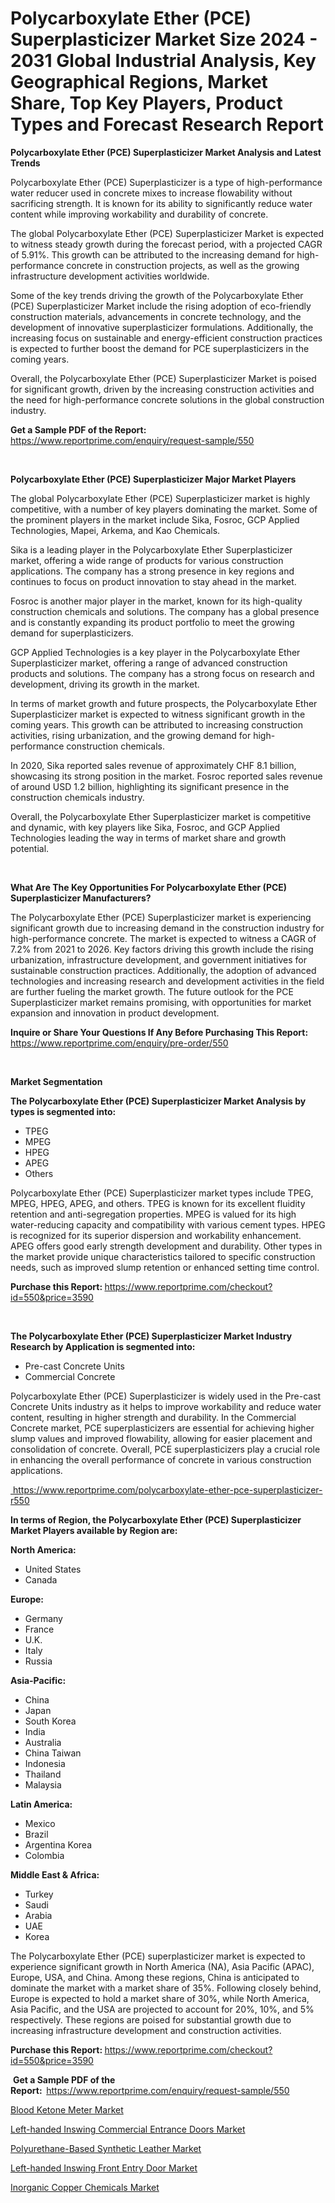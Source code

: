 <p><h1>Polycarboxylate Ether (PCE) Superplasticizer Market Size 2024 - 2031 Global Industrial Analysis, Key Geographical Regions, Market Share, Top Key Players, Product Types and Forecast Research Report</h1></p><p><strong>Polycarboxylate Ether (PCE) Superplasticizer Market Analysis and Latest Trends</strong></p>
<p><p>Polycarboxylate Ether (PCE) Superplasticizer is a type of high-performance water reducer used in concrete mixes to increase flowability without sacrificing strength. It is known for its ability to significantly reduce water content while improving workability and durability of concrete.</p><p>The global Polycarboxylate Ether (PCE) Superplasticizer Market is expected to witness steady growth during the forecast period, with a projected CAGR of 5.91%. This growth can be attributed to the increasing demand for high-performance concrete in construction projects, as well as the growing infrastructure development activities worldwide.</p><p>Some of the key trends driving the growth of the Polycarboxylate Ether (PCE) Superplasticizer Market include the rising adoption of eco-friendly construction materials, advancements in concrete technology, and the development of innovative superplasticizer formulations. Additionally, the increasing focus on sustainable and energy-efficient construction practices is expected to further boost the demand for PCE superplasticizers in the coming years.</p><p>Overall, the Polycarboxylate Ether (PCE) Superplasticizer Market is poised for significant growth, driven by the increasing construction activities and the need for high-performance concrete solutions in the global construction industry.</p></p>
<p><strong>Get a Sample PDF of the Report:&nbsp;</strong> <a href="https://www.reportprime.com/enquiry/request-sample/550">https://www.reportprime.com/enquiry/request-sample/550</a></p>
<p>&nbsp;</p>
<p><strong>Polycarboxylate Ether (PCE) Superplasticizer Major Market Players</strong></p>
<p><p>The global Polycarboxylate Ether (PCE) Superplasticizer market is highly competitive, with a number of key players dominating the market. Some of the prominent players in the market include Sika, Fosroc, GCP Applied Technologies, Mapei, Arkema, and Kao Chemicals.</p><p>Sika is a leading player in the Polycarboxylate Ether Superplasticizer market, offering a wide range of products for various construction applications. The company has a strong presence in key regions and continues to focus on product innovation to stay ahead in the market.</p><p>Fosroc is another major player in the market, known for its high-quality construction chemicals and solutions. The company has a global presence and is constantly expanding its product portfolio to meet the growing demand for superplasticizers.</p><p>GCP Applied Technologies is a key player in the Polycarboxylate Ether Superplasticizer market, offering a range of advanced construction products and solutions. The company has a strong focus on research and development, driving its growth in the market.</p><p>In terms of market growth and future prospects, the Polycarboxylate Ether Superplasticizer market is expected to witness significant growth in the coming years. This growth can be attributed to increasing construction activities, rising urbanization, and the growing demand for high-performance construction chemicals.</p><p>In 2020, Sika reported sales revenue of approximately CHF 8.1 billion, showcasing its strong position in the market. Fosroc reported sales revenue of around USD 1.2 billion, highlighting its significant presence in the construction chemicals industry.</p><p>Overall, the Polycarboxylate Ether Superplasticizer market is competitive and dynamic, with key players like Sika, Fosroc, and GCP Applied Technologies leading the way in terms of market share and growth potential.</p></p>
<p>&nbsp;</p>
<p><strong>What Are The Key Opportunities For Polycarboxylate Ether (PCE) Superplasticizer Manufacturers?</strong></p>
<p><p>The Polycarboxylate Ether (PCE) Superplasticizer market is experiencing significant growth due to increasing demand in the construction industry for high-performance concrete. The market is expected to witness a CAGR of 7.2% from 2021 to 2026. Key factors driving this growth include the rising urbanization, infrastructure development, and government initiatives for sustainable construction practices. Additionally, the adoption of advanced technologies and increasing research and development activities in the field are further fueling the market growth. The future outlook for the PCE Superplasticizer market remains promising, with opportunities for market expansion and innovation in product development.</p></p>
<p><strong>Inquire or Share Your Questions If Any Before Purchasing This Report:</strong> <a href="https://www.reportprime.com/enquiry/pre-order/550">https://www.reportprime.com/enquiry/pre-order/550</a></p>
<p>&nbsp;</p>
<p><strong>Market Segmentation</strong></p>
<p><strong>The Polycarboxylate Ether (PCE) Superplasticizer Market Analysis by types is segmented into:</strong></p>
<p><ul><li>TPEG</li><li>MPEG</li><li>HPEG</li><li>APEG</li><li>Others</li></ul></p>
<p><p>Polycarboxylate Ether (PCE) Superplasticizer market types include TPEG, MPEG, HPEG, APEG, and others. TPEG is known for its excellent fluidity retention and anti-segregation properties. MPEG is valued for its high water-reducing capacity and compatibility with various cement types. HPEG is recognized for its superior dispersion and workability enhancement. APEG offers good early strength development and durability. Other types in the market provide unique characteristics tailored to specific construction needs, such as improved slump retention or enhanced setting time control.</p></p>
<p><strong>Purchase this Report:&nbsp;</strong><a href="https://www.reportprime.com/checkout?id=550&price=3590">https://www.reportprime.com/checkout?id=550&price=3590</a></p>
<p>&nbsp;</p>
<p><strong>The Polycarboxylate Ether (PCE) Superplasticizer Market Industry Research by Application is segmented into:</strong></p>
<p><ul><li>Pre-cast Concrete Units</li><li>Commercial Concrete</li></ul></p>
<p><p>Polycarboxylate Ether (PCE) Superplasticizer is widely used in the Pre-cast Concrete Units industry as it helps to improve workability and reduce water content, resulting in higher strength and durability. In the Commercial Concrete market, PCE superplasticizers are essential for achieving higher slump values and improved flowability, allowing for easier placement and consolidation of concrete. Overall, PCE superplasticizers play a crucial role in enhancing the overall performance of concrete in various construction applications.</p></p>
<p><a href="https://www.reportprime.com/polycarboxylate-ether-pce-superplasticizer-r550">&nbsp;https://www.reportprime.com/polycarboxylate-ether-pce-superplasticizer-r550</a></p>
<p><strong>In terms of Region, the Polycarboxylate Ether (PCE) Superplasticizer Market Players available by Region are:</strong></p>
<p>
    <p> <strong> North America: </strong>
        <ul>
            <li>United States</li>
            <li>Canada</li>
        </ul>
        </p> 
    <p> <strong> Europe: </strong>
        <ul>
            <li>Germany</li>
            <li>France</li>
            <li>U.K.</li>
            <li>Italy</li>
            <li>Russia</li>
        </ul>
        </p> 
    <p> <strong> Asia-Pacific: </strong>
        <ul>
            <li>China</li>
            <li>Japan</li>
            <li>South Korea</li>
            <li>India</li>
            <li>Australia</li>
            <li>China Taiwan</li>
            <li>Indonesia</li>
            <li>Thailand</li>
            <li>Malaysia</li>
        </ul>
        </p> 
    <p> <strong> Latin America: </strong>
        <ul>
            <li>Mexico</li>
            <li>Brazil</li>
            <li>Argentina Korea</li>
            <li>Colombia</li>
        </ul>
        </p> 
    <p> <strong> Middle East & Africa: </strong>
        <ul>
            <li>Turkey</li>
            <li>Saudi</li>
            <li>Arabia</li>
            <li>UAE</li>
            <li>Korea</li>
        </ul>
    </p>
    </p>
<p><p>The Polycarboxylate Ether (PCE) superplasticizer market is expected to experience significant growth in North America (NA), Asia Pacific (APAC), Europe, USA, and China. Among these regions, China is anticipated to dominate the market with a market share of 35%. Following closely behind, Europe is expected to hold a market share of 30%, while North America, Asia Pacific, and the USA are projected to account for 20%, 10%, and 5% respectively. These regions are poised for substantial growth due to increasing infrastructure development and construction activities.</p></p>
<p><strong>Purchase this Report: </strong><a href="https://www.reportprime.com/checkout?id=550&price=3590">https://www.reportprime.com/checkout?id=550&price=3590</a></p>
<p>&nbsp;<strong>Get a Sample PDF of the Report:&nbsp;&nbsp;</strong><a href="https://www.reportprime.com/enquiry/request-sample/550">https://www.reportprime.com/enquiry/request-sample/550</a></p>
<p><strong></strong></p>
<p><p><a href="https://medium.com/@akshatreportprime/blood-ketone-meter-market-overview-global-market-trends-and-future-prospects-from-2024-to-2031-4295db3404a4">Blood Ketone Meter Market</a></p><p><a href="https://issuu.com/reportprime-2/docs/left-handed-inswing-commercial-entr_392569eb20bfa8">Left-handed Inswing Commercial Entrance Doors Market</a></p><p><a href="https://github.com/provorikovar/Market-Research-Report-List-6/blob/main/polyurethane-based-synthetic-leather-market.md">Polyurethane-Based Synthetic Leather Market</a></p><p><a href="https://issuu.com/reportprime-2/docs/left-handed-inswing-front-entry-doo_4bb72e81fff4d0">Left-handed Inswing Front Entry Door Market</a></p><p><a href="https://github.com/angelajermaine/Market-Research-Report-List-4/blob/main/inorganic-copper-chemicals-market.md">Inorganic Copper Chemicals Market</a></p></p>